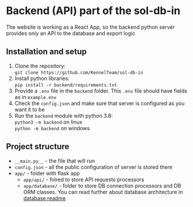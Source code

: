 # Backend (API) part of the sol-db-in

The website is working as a React App, so the backend python server
provides only an API to the database and export logic

## Installation and setup

1. Clone the repository:\
`git clone https://github.com/KennelTeam/sol-db-in`
2. Install python libraries:\
`pip install -r backend/requirements.txt`
3. Provide a `.env` file in the `backend` folder. 
This `.env` file should have fields as in `example.env`
4. Check the `config.json` and make sure that server is 
configured as you want it to be
5. Run the `backend` module with python 3.8:\
`python3 -m backend` on linux\
`python -m backend` on windows

## Project structure

- `__main.py__` - the file that will run
- `config.json` - all the public configuration of server is stored there
- `app/` - folder with flask app
  - `app/api/` - folred to store API requests processors
  - `app/database/` - folder to store DB connection processors
and DB ORM classes. You can read further about database architecture 
in [database readme](app/database/README.md)
